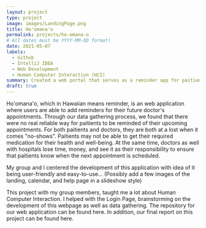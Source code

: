 ```yaml
---
layout: project
type: project
image: images/LandingPage.png
title: Ho'omana'o
permalink: projects/ho-omana-o
# All dates must be YYYY-MM-DD format!
date: 2021-05-07
labels:
  - Github
  - IntelliJ IDEA
  - Web Development
  - Human Computer Interaction (HCI)
summary: Created a web portal that serves as a reminder app for paitients to record their upcoming appointments.
draft: true
---
```


Ho'omana'o, which in Hawaiian means reminder, is an web application where users are able to add reminders for their future doctor's appointments. Through our data gathering process, we found that there were no real reliable way for paitients to be reminded of their upcoming appointments. For both paitients and doctors, they are both at a lost when it comes "no-shows". Paitients may not be able to get their required medication for their health and well-being. At the same time, doctors as well with hospitals lose time, money, and see it as their responsibility to ensure that paitients know when the next appointment is scheduled.

My group and I centered the development of this application with idea of it being user-friendly and easy-to-use...
(Possibly add a few images of the landing, calendar, and help page in a slideshow style)

This project with my group members, taught me a lot about Human Computer Interaction. I helped with the Login Page, brainstorming on the development of this webpage as well as data gathering. The repository for our web application can be found here. In addition, our final report on this project can be found here.
